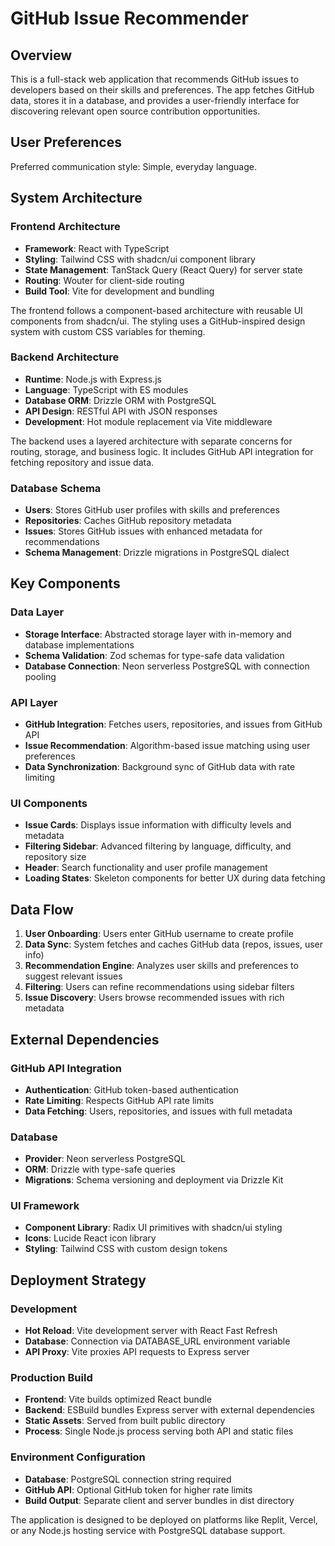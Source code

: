 # GitHub Issue Recommender

## Overview

This is a full-stack web application that recommends GitHub issues to developers based on their skills and preferences. The app fetches GitHub data, stores it in a database, and provides a user-friendly interface for discovering relevant open source contribution opportunities.

## User Preferences

Preferred communication style: Simple, everyday language.

## System Architecture

### Frontend Architecture
- **Framework**: React with TypeScript
- **Styling**: Tailwind CSS with shadcn/ui component library
- **State Management**: TanStack Query (React Query) for server state
- **Routing**: Wouter for client-side routing
- **Build Tool**: Vite for development and bundling

The frontend follows a component-based architecture with reusable UI components from shadcn/ui. The styling uses a GitHub-inspired design system with custom CSS variables for theming.

### Backend Architecture
- **Runtime**: Node.js with Express.js
- **Language**: TypeScript with ES modules
- **Database ORM**: Drizzle ORM with PostgreSQL
- **API Design**: RESTful API with JSON responses
- **Development**: Hot module replacement via Vite middleware

The backend uses a layered architecture with separate concerns for routing, storage, and business logic. It includes GitHub API integration for fetching repository and issue data.

### Database Schema
- **Users**: Stores GitHub user profiles with skills and preferences
- **Repositories**: Caches GitHub repository metadata
- **Issues**: Stores GitHub issues with enhanced metadata for recommendations
- **Schema Management**: Drizzle migrations in PostgreSQL dialect

## Key Components

### Data Layer
- **Storage Interface**: Abstracted storage layer with in-memory and database implementations
- **Schema Validation**: Zod schemas for type-safe data validation
- **Database Connection**: Neon serverless PostgreSQL with connection pooling

### API Layer
- **GitHub Integration**: Fetches users, repositories, and issues from GitHub API
- **Issue Recommendation**: Algorithm-based issue matching using user preferences
- **Data Synchronization**: Background sync of GitHub data with rate limiting

### UI Components
- **Issue Cards**: Displays issue information with difficulty levels and metadata
- **Filtering Sidebar**: Advanced filtering by language, difficulty, and repository size
- **Header**: Search functionality and user profile management
- **Loading States**: Skeleton components for better UX during data fetching

## Data Flow

1. **User Onboarding**: Users enter GitHub username to create profile
2. **Data Sync**: System fetches and caches GitHub data (repos, issues, user info)
3. **Recommendation Engine**: Analyzes user skills and preferences to suggest relevant issues
4. **Filtering**: Users can refine recommendations using sidebar filters
5. **Issue Discovery**: Users browse recommended issues with rich metadata

## External Dependencies

### GitHub API Integration
- **Authentication**: GitHub token-based authentication
- **Rate Limiting**: Respects GitHub API rate limits
- **Data Fetching**: Users, repositories, and issues with full metadata

### Database
- **Provider**: Neon serverless PostgreSQL
- **ORM**: Drizzle with type-safe queries
- **Migrations**: Schema versioning and deployment via Drizzle Kit

### UI Framework
- **Component Library**: Radix UI primitives with shadcn/ui styling
- **Icons**: Lucide React icon library
- **Styling**: Tailwind CSS with custom design tokens

## Deployment Strategy

### Development
- **Hot Reload**: Vite development server with React Fast Refresh
- **Database**: Connection via DATABASE_URL environment variable
- **API Proxy**: Vite proxies API requests to Express server

### Production Build
- **Frontend**: Vite builds optimized React bundle
- **Backend**: ESBuild bundles Express server with external dependencies
- **Static Assets**: Served from built public directory
- **Process**: Single Node.js process serving both API and static files

### Environment Configuration
- **Database**: PostgreSQL connection string required
- **GitHub API**: Optional GitHub token for higher rate limits
- **Build Output**: Separate client and server bundles in dist directory

The application is designed to be deployed on platforms like Replit, Vercel, or any Node.js hosting service with PostgreSQL database support.